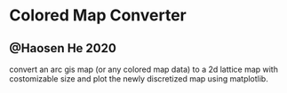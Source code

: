 # Colored Map Converter
## @Haosen He 2020
convert an arc gis map (or any colored map data) to a 2d lattice map with costomizable size and plot the newly discretized map using matplotlib.
